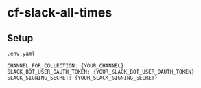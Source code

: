 # cf-slack-all-times

## Setup

`.env.yaml`

```
CHANNEL_FOR_COLLECTION: {YOUR_CHANNEL}
SLACK_BOT_USER_OAUTH_TOKEN: {YOUR_SLACK_BOT_USER_OAUTH_TOKEN}
SLACK_SIGNING_SECRET: {YOUR_SLACK_SIGNING_SECRET}
```